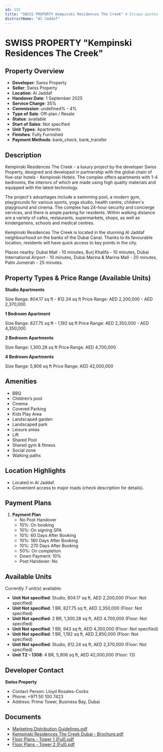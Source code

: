 ```yaml
---
id: 132
title: "SWISS PROPERTY Kempinski Residences The Creek" # Escape quotes for YAML string
districtName: "Al Jaddaf"
---
```


# SWISS PROPERTY "Kempinski Residences The Creek"

## Property Overview
- **Developer**: Swiss Property
- **Seller**: Swiss Property
- **Location**: Al Jaddaf
- **Handover Date**: 1 September 2025
- **Service Charge**: 35%
- **Commission**: undefined% - 4%
- **Type of Sale**: Off-plan / Resale
- **Status**: available
- **Start of Sales**: Not specified
- **Unit Types**: Apartments
- **Finishes**: Fully Furnished
- **Payment Methods**: bank_check, bank_transfer

## Description
Kempinski Residences The Creek - a luxury project by the developer Swiss Property, designed and developed in partnership with the global chain of five-star hotels - Kempinski Hotels. The complex offers apartments with 1-4 bedrooms, the interiors of which are made using high quality materials and equipped with the latest technology. 

 The project's advantages include a swimming pool, a modern gym, playgrounds for various sports, yoga studio, health centre, children's playground and cinema. The complex has 24-hour security and concierge services, and there is ample parking for residents. Within walking distance are a variety of cafes, restaurants, supermarkets, shops, as well as kindergartens, schools and medical centres.

 Kempinski Residences The Creek is located in the stunning Al Jaddaf neighbourhood on the banks of the Dubai Canal. Thanks to its favourable location, residents will have quick access to key points in the city.

Places nearby: Dubai Mall - 10 minutes, Burj Khalifa - 10 minutes, Dubai International Airport - 10 minutes, Dubai Marina & Marina Mall - 20 minutes, Palm Jumeirah - 25 minutes.

## Property Types & Price Range (Available Units)
**Studio Apartments**

Size Range: 804.17 sq ft - 812.24 sq ft
Price Range: AED 2,200,000 - AED 2,370,000

**1 Bedroom Apartment**

Size Range: 827.75 sq ft - 1,192 sq ft
Price Range: AED 2,350,000 - AED 4,350,000

**2 Bedroom Apartments**

Size Range: 1,300.28 sq ft
Price Range: AED 4,700,000

**4 Bedroom Apartments**

Size Range: 5,906 sq ft
Price Range: AED 42,000,000

## Amenities
- BBQ
- Children’s pool
- Cinema
- Covered Parking
- Kids Play Area
- Landscaped garden
- Landscaped park
- Leisure areas
- Lift
- Shared Pool
- Shared gym & fitness
- Social zone
- Walking paths

## Location Highlights
- Located in Al Jaddaf.
- Convenient access to major roads (check description for details).

## Payment Plans
1. **Payment Plan**
   - No Post Handover
   - 10%: On booking
   - 10%: On signing SPA
   - 10%: 60 Days After Booking
   - 10%: 180 Days After Booking
   - 10%: 270  Days After Booking
   - 50%: On completion
   - Down Payment: 10%
   - Post Handover: No

## Available Units
Currently 7 unit(s) available:
- **Unit Not specified**: Studio, 804.17 sq ft, AED 2,200,000 (Floor: Not specified)
- **Unit Not specified**: 1 BR, 827.75 sq ft, AED 2,350,000 (Floor: Not specified)
- **Unit Not specified**: 2 BR, 1,300.28 sq ft, AED 4,700,000 (Floor: Not specified)
- **Unit Not specified**: 1 BR, 943 sq ft, AED 4,350,000 (Floor: Not specified)
- **Unit Not specified**: 1 BR, 1,192 sq ft, AED 2,850,000 (Floor: Not specified)
- **Unit Not specified**: Studio, 812.24 sq ft, AED 2,370,000 (Floor: Not specified)
- **Unit T2 – 1308**: 4 BR, 5,906 sq ft, AED 42,000,000 (Floor: 13)

## Developer Contact
**Swiss Property**
- Contact Person: Lloyd Rosales-Cocks
- Phone: +971 50 100 7423
- Address: Prime Tower, Business Bay, Dubai

## Documents
- [Marketing Distribution Guidelines.pdf](https://cdn.geniemap.net/2023/06/22/ALlymhhFIOgf7H1V9sS2RyniVECmcC8p04rO3k4P.pdf)
- [Kempinski Residences The Creek Dubai - Brochure.pdf](https://cdn.geniemap.net/2023/06/22/oLsmVsqzIBuciDqeWBq8r86xjRVuCVFVF0brapej.pdf)
- [Floor Plans - Tower 1 (Full).pdf](https://cdn.geniemap.net/2023/08/04/8AiK5omtsE0QSLGdWo7V4cG5VqOcNjjZcl8i3yMY.pdf)
- [Floor Plans - Tower 2 (Full).pdf](https://cdn.geniemap.net/2023/08/04/5aIxG9l6CLL2sUYuM0tYLC1xFySuuJgHW0SCGqvY.pdf)
